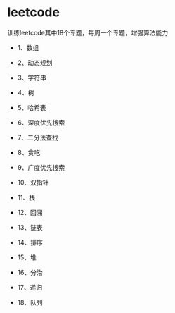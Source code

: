 # leetcode

训练leetcode其中18个专题，每周一个专题，增强算法能力
- 1、数组
- 2、动态规划
- 3、字符串
- 4、树
- 5、哈希表
- 6、深度优先搜索
- 7、二分法查找
- 8、贪吃
- 9、广度优先搜索

- 10、双指针
- 11、栈
- 12、回溯
- 13、链表
- 14、排序
- 15、堆
- 16、分治
- 17、递归
- 18、队列
